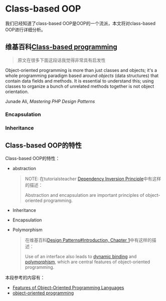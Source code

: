 # Class-based OOP

我们已经知道了class-based OOP是OOP的一个流派，本文将对class-based OOP进行详细分析。

## 维基百科[Class-based programming](https://en.wikipedia.org/wiki/Class-based_programming)



> 原文在很多下面这段话我觉得非常具有启发性

Object-oriented programming is more than just classes and objects; it's a whole programming paradigm based around *objects* (data structures) that contain data fields and methods. It is essential to understand this; using classes to organize a bunch of unrelated methods together is not object orientation.

Junade Ali, *Mastering PHP Design Patterns*



### Encapsulation



### Inheritance





## Class-based OOP的特性

Class-based OOP的特性：

- abstraction

  > NOTE: 在tutorialsteacher [Dependency Inversion Principle](https://www.tutorialsteacher.com/ioc/dependency-inversion-principle)中有这样的描述：
  >
  > Abstraction and encapsulation are important principles of object-oriented programming.

- Inheritance

- Encapsulation

- Polymorphism

  > 在维基百科[Design Patterns#Introduction, Chapter 1](https://en.wikipedia.org/wiki/Design_Patterns#Introduction,_Chapter_1)中有这样的描述：
  >
  > Use of an interface also leads to [dynamic binding](https://en.wikipedia.org/wiki/Dynamic_dispatch) and [polymorphism](https://en.wikipedia.org/wiki/Polymorphism_in_object-oriented_programming), which are central features of object-oriented programming.



本段参考的内容有：

- [Features of Object-Oriented Programming Languages](http://www.cs.mun.ca/~donald/bsc/node12.html)
- [object-oriented programming](https://www.pcmag.com/encyclopedia/term/object-oriented-programming)


